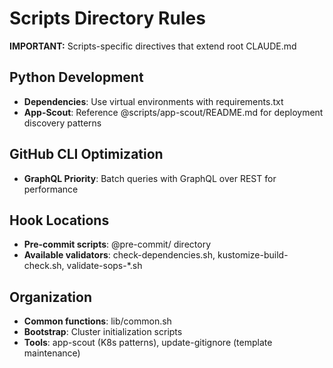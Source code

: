 # Scripts Directory Rules

**IMPORTANT:** Scripts-specific directives that extend root CLAUDE.md

## Python Development

- **Dependencies**: Use virtual environments with requirements.txt
- **App-Scout**: Reference @scripts/app-scout/README.md for deployment discovery patterns

## GitHub CLI Optimization

- **GraphQL Priority**: Batch queries with GraphQL over REST for performance

## Hook Locations

- **Pre-commit scripts**: @pre-commit/ directory
- **Available validators**: check-dependencies.sh, kustomize-build-check.sh, validate-sops-*.sh

## Organization

- **Common functions**: lib/common.sh
- **Bootstrap**: Cluster initialization scripts
- **Tools**: app-scout (K8s patterns), update-gitignore (template maintenance)
